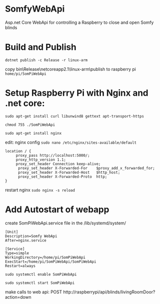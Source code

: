 # SomfyWebApi
Asp.net Core WebApi for controlling a Raspberry to close and open Somfy blinds

# Build and Publish
`dotnet publish -c Release -r linux-arm`

copy bin\Release\netcoreapp2.1\linux-arm\publish to raspberry pi `home/pi/SomPiWebApi`

# Setup Raspberry Pi with Nginx and .net core:
`sudo apt-get install curl libunwind8 gettext apt-transport-https`

`chmod 755 ./SomPiWebApi`

`sudo apt-get install nginx`

edit: nginx config 
`sudo nano /etc/nginx/sites-available/default`

```
location / {
     proxy_pass http://localhost:5000/;
     proxy_http_version 1.1;
     proxy_set_header Connection keep-alive;
      proxy_set_header X-Forwarded-For    $proxy_add_x_forwarded_for;
      proxy_set_header X-Forwarded-Host   $http_host;
      proxy_set_header X-Forwarded-Proto  http;
}
```

restart nginx
`sudo nginx -s reload`

# Add Autostart of webapp
create SomPiWebApi.service file in the /lib/systemd/system/

```
[Unit]
Description=Somfy WebApi
After=nginx.service
 
[Service]
Type=simple
WorkingDirectory=/home/pi/SomPiWebApi
ExecStart=/home/pi/SomPiWebApi/SomPiWebApi
Restart=always
```

`sudo systemctl enable SomPiWebApi`

`sudo systemctl start SomPiWebApi`


make calls to web api:
POST http://raspberrypi/api/blinds/livingRoomDoor?action=down

